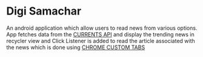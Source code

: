
# Digi Samachar

An android application which allow users to read news from various options. App fetches data from the [CURRENTS API](https://currentsapi.services/en) and display the trending news in recycler view and Click Listener is added to read the article associated with the news which is done using [CHROME CUSTOM TABS](https://developer.chrome.com/docs/android/custom-tabs/integration-guide/)


